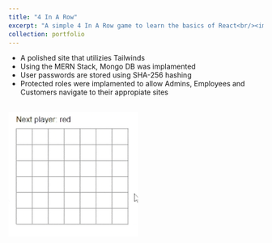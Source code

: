 ```yaml
---
title: "4 In A Row"
excerpt: "A simple 4 In A Row game to learn the basics of React<br/><img src='../images/4InARow.gif'>"
collection: portfolio
---
```


- A polished site that utilizies Tailwinds
- Using the MERN Stack, Mongo DB was implamented
- User passwords are stored using SHA-256 hashing
- Protected roles were implamented to allow Admins, Employees and Customers navigate to their appropiate sites
</br>
<img src='../images/4InARow2.gif'>